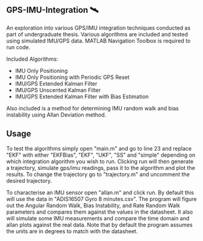 ## GPS-IMU-Integration 🛰️
An exploration into various GPS/IMU integration techniques conducted as part of undergraduate thesis. Various algorithms are included and tested using simulated IMU/GPS data. MATLAB Navigation Toolbox is required to run code. 

Included Algorithms:
- IMU Only Positioning
- IMU Only Positioning with Periodic GPS Reset
- IMU/GPS Extended Kalman Filter
- IMU/GPS Unscented Kalman Filter
- IMU/GPS Extended Kalman Filter with Bias Estimation

Also included is a method for determining IMU random walk and bias instability using Allan Deviation method.

## Usage
To test the algorithms simply open "main.m" and go to line 23 and replace "EKF" with either "EKFBias",
"EKF", "UKF", "SS" and "simple" depending on which integration algorithm you wish to run. Clicking 
run will then generate a trajectory, simulate gps/imu readings, pass it to the algorithm and plot the
results. To change the trajectory go to "trajectory.m" and uncomment the desired trajectory.

To characterise an IMU sensor open "allan.m" and click run. By default this will use the data in 
"ADIS16507 Gyro 8 minutes.csv". The program will figure out the Angular Random Walk, Bias Instability,
and Rate Random Walk parameters and compares them against the values in the datasheet. It also
will simulate some IMU measurements and compare the time domain and allan plots against the real data.
Note that by default the program assumes the units are in degrees to match with the datasheet.
